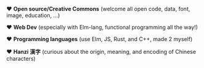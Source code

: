❤️  **Open source/Creative Commons** (welcome all open code, data, font, image, education, ...)

❤️  **Web Dev** (especially with Elm-lang, functional programming all the way!)

❤️  **Programming languages** (use Elm, JS, Rust, and C++, made 2 myself)

❤️  **Hanzi 漢字** (curious about the origin, meaning, and encoding of Chinese characters)
